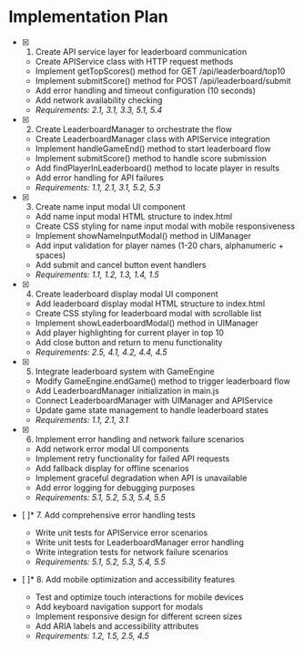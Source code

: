 # Implementation Plan

- [x] 1. Create API service layer for leaderboard communication
  - Create APIService class with HTTP request methods
  - Implement getTopScores() method for GET /api/leaderboard/top10
  - Implement submitScore() method for POST /api/leaderboard/submit
  - Add error handling and timeout configuration (10 seconds)
  - Add network availability checking
  - _Requirements: 2.1, 3.1, 3.3, 5.1, 5.4_

- [x] 2. Create LeaderboardManager to orchestrate the flow
  - Create LeaderboardManager class with APIService integration
  - Implement handleGameEnd() method to start leaderboard flow
  - Implement submitScore() method to handle score submission
  - Add findPlayerInLeaderboard() method to locate player in results
  - Add error handling for API failures
  - _Requirements: 1.1, 2.1, 3.1, 5.2, 5.3_

- [x] 3. Create name input modal UI component
  - Add name input modal HTML structure to index.html
  - Create CSS styling for name input modal with mobile responsiveness
  - Implement showNameInputModal() method in UIManager
  - Add input validation for player names (1-20 chars, alphanumeric + spaces)
  - Add submit and cancel button event handlers
  - _Requirements: 1.1, 1.2, 1.3, 1.4, 1.5_

- [x] 4. Create leaderboard display modal UI component
  - Add leaderboard display modal HTML structure to index.html
  - Create CSS styling for leaderboard modal with scrollable list
  - Implement showLeaderboardModal() method in UIManager
  - Add player highlighting for current player in top 10
  - Add close button and return to menu functionality
  - _Requirements: 2.5, 4.1, 4.2, 4.4, 4.5_

- [x] 5. Integrate leaderboard system with GameEngine
  - Modify GameEngine.endGame() method to trigger leaderboard flow
  - Add LeaderboardManager initialization in main.js
  - Connect LeaderboardManager with UIManager and APIService
  - Update game state management to handle leaderboard states
  - _Requirements: 1.1, 2.1, 3.1_

- [x] 6. Implement error handling and network failure scenarios
  - Add network error modal UI components
  - Implement retry functionality for failed API requests
  - Add fallback display for offline scenarios
  - Implement graceful degradation when API is unavailable
  - Add error logging for debugging purposes
  - _Requirements: 5.1, 5.2, 5.3, 5.4, 5.5_

- [ ]* 7. Add comprehensive error handling tests
  - Write unit tests for APIService error scenarios
  - Write unit tests for LeaderboardManager error handling
  - Write integration tests for network failure scenarios
  - _Requirements: 5.1, 5.2, 5.3, 5.4, 5.5_

- [ ]* 8. Add mobile optimization and accessibility features
  - Test and optimize touch interactions for mobile devices
  - Add keyboard navigation support for modals
  - Implement responsive design for different screen sizes
  - Add ARIA labels and accessibility attributes
  - _Requirements: 1.2, 1.5, 2.5, 4.5_
